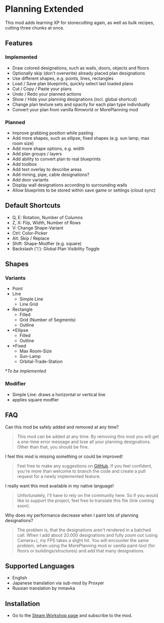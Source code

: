 # Planning Extended

This mod adds learning XP for stonecutting again, as well as bulk recipes, cutting three chunks at once.

## Features

### Implemented

- Draw colored designations, such as walls, doors, objects and floors
- Optionally skip (don't overwrite) already placed plan designations
- Use different shapes, e.g. points, lines, rectangles
- Load / Save plan blueprints, quickly select last loaded plans
- Cut / Copy / Paste your plans
- Undo / Redo your planned actions
- Show / Hide your planning designations (incl. global shortcut)
- Change plan texture sets and opacity for each plan type individually
- Convert your plan from vanilla Rimworld or MorePlanning mod

### Planned

- Improve grabbing position while pasting
- Add more shapes, such as ellipse, fixed shapes (e.g. sun lamp, max room size)
- Add more shape options, e.g. width
- Add plan groups / layers
- Add ability to convert plan to real blueprints
- Add toolbox
- Add text overlay to describe areas
- Add mining, pipe, cable designations?
- Add door variants
- Display wall designations according to surrounding walls
- Allow blueprints to be stored within save game or settings (cloud sync)

## Default Shortcuts
- Q, E: Rotation, Number of Columns
- Z, X: Flip, Width, Number of Rows
- V: Change Shape-Variant
- Ctrl: Color-Picker
- Alt: Skip / Replace
- Shift: Shape-Modfier (e.g. square)
- Backslash ('\\'): Global Plan Visibility Toggle

## Shapes

### Variants

- Point
- Line
  - Simple Line
  - Line Grid
- Rectangle
  - Filled
  - Grid (Number of Segments)
  - Outline
- *Ellipse
  - Filled
  - Outline
- *Fixed
  - Max Room-Size
  - Sun-Lamp
  - Orbital-Trade-Station

**To be implemented*

### Modifier

- Simple Line: draws a horizontal or vertical line
- applies square modfier

## FAQ

Can this mod be safely added and removed at any time?

> This mod can be added at any time. By removing this mod you will get a one-time error message and lose all your planning designations. Other than that, you should be fine.

I feel this mod is missing something or could be improved!
> Feel free to make any suggestions on [GitHub](https://github.com/Scherub/rw-planning-extended/). If you feel confident, you're more than welcome to branch the code and create a pull request for a newly implemented feature.


I really want this mod available in my native language!
> Unfortunately, I'll have to rely on the community here. So if you would like to support the project, feel free to translate this file (link coming soon).

Why does my performance decrease when I paint lots of planning designations?
> The problem is, that the designations aren't rendered in a batched call. When I add about 20.000 designations and fully zoom out (using Camera+), my FPS takes a slight hit. You will encounter the same problem, when using the MorePlanning mod or vanilla paint-tool (for floors or buildings/structures) and add that many designations.


## Supported Languages
- English
- Japanese translation via sub-mod by Proxyer
- Russian translation by mmavka

## Installation

* Go to the [Steam Workshop page](https://steamcommunity.com/sharedfiles/filedetails/?id=2877392159) and subscribe to the mod.